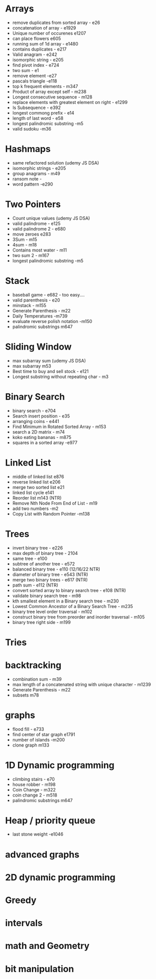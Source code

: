 # Arrays 

- remove duplicates from sorted array - e26
- concatenation of array - e1929
- Unique number of occurenes e1207
- can place flowers e605
- running sum of 1d array - e1480
- contains duplicates - e217
- Valid anagram - e242
- isomorphic string - e205
- find pivot index - e724
- two sum - e1
- remove element -e27
- pascals triangle -e118
- top k frequent elements - m347
- Product of array except self - m238
- Longest consecutive sequence - m128
- replace elements with greatest element on right - e1299
- Is Subsequence - e392
- longest commong prefix - e14
- length of last word - e58
- longest palindromic substring -m5
- valid sudoku -m36


# Hashmaps

- same refactored solution (udemy JS DSA)
- isomorphic strings - e205
- group anagrams - m49
- ransom note - 
- word pattern -e290

# Two Pointers

- Count unique values (udemy JS DSA)
- valid palindrome - e125
- valid palindrome 2 - e680
- move zeroes e283
- 3Sum - m15
- 4sum - m18
- Contains most water - m11
- two sum 2 - m167
- longest palindromic substring -m5


# Stack
- baseball game - e682 - too easy....
- valid parenthesis - e20
- minstack - m155
- Generate Parenthesis - m22
- Daily Temperatures -m739
- evaluate reverse polish notation -m150
- palindromic substrings m647


# Sliding Window

- max subarray sum (udemy JS DSA)
- max subarray m53
- Best time to buy and sell stock - e121
- Longest substring without repeating char - m3

# Binary Search
- binary search - e704
- Search insert position - e35
- arranging coins - e441
- Find Minimum in Rotated Sorted Array - m153
- search a 2D matrix - m74
- koko eating bananas - m875
- squares in a sorted array -e977


# Linked List

- middle of linked list e876
- reverse linked list e206
- merge two sorted list e21
- linked list cycle e141
- Reorder list m143 (NTR)
- Remove Nth Node From End of List - m19
- add two numbers -m2
- Copy List with Random Pointer -m138


# Trees

- invert binary tree - e226
- max depth of binary tree - 2104
- same tree - e100
- subtree of another tree - e572
- balanced binary tree - e110 (12/16/22 NTR)
- diameter of binary tree - e543 (NTR)
- merge two binary trees - e617 (NTR)
- path sum - e112 (NTR)
- convert sorted array to binary search tree - e108 (NTR)
- validate binary search tree - m98
- kth smallest element in a Binary search tree - m230
- Lowest Common Ancestor of a Binary Search Tree - m235
- binary tree level order traversal - m102
- construct binary tree from preorder and inorder traversal - m105
- binary tree right side - m199


# Tries


# backtracking
- combination sum - m39
- max length of a concatenated string with unique character - m1239
- Generate Parenthesis - m22
- subsets m78


# graphs
- flood fill - e733
- find center of star graph e1791
- number of islands -m200
- clone graph m133



# 1D Dynamic programming
- climbing stairs - e70
- house robber - m198
- Coin Change - m322
- coin change 2 - m518
- palindromic substrings m647


# Heap / priority queue
- last stone weight -e1046


# advanced graphs


# 2D dynamic programming

# Greedy

# intervals

# math and Geometry

# bit manipulation
